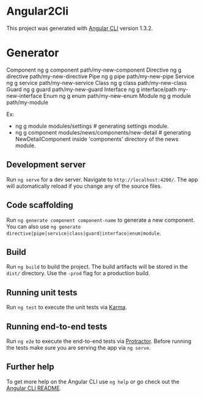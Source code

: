 # Angular2Cli

This project was generated with [Angular CLI](https://github.com/angular/angular-cli) version 1.3.2.

# Generator

Component	ng g component path/my-new-component
Directive	ng g directive path/my-new-directive
Pipe	    ng g pipe path/my-new-pipe
Service	    ng g service path/my-new-service
Class	    ng g class path/my-new-class
Guard	    ng g guard path/my-new-guard
Interface	ng g interface/path my-new-interface
Enum	    ng g enum path/my-new-enum
Module	    ng g module path/my-module

Ex: 
- ng g module modules/settings # generating settings module.
- ng g component modules/news/components/new-detail  # generating NewDetailComponent inside 'components' directory of the news module.

## Development server

Run `ng serve` for a dev server. Navigate to `http://localhost:4200/`. The app will automatically reload if you change any of the source files.

## Code scaffolding

Run `ng generate component component-name` to generate a new component. You can also use `ng generate directive|pipe|service|class|guard|interface|enum|module`.

## Build

Run `ng build` to build the project. The build artifacts will be stored in the `dist/` directory. Use the `-prod` flag for a production build.

## Running unit tests

Run `ng test` to execute the unit tests via [Karma](https://karma-runner.github.io).

## Running end-to-end tests

Run `ng e2e` to execute the end-to-end tests via [Protractor](http://www.protractortest.org/).
Before running the tests make sure you are serving the app via `ng serve`.

## Further help

To get more help on the Angular CLI use `ng help` or go check out the [Angular CLI README](https://github.com/angular/angular-cli/blob/master/README.md).
